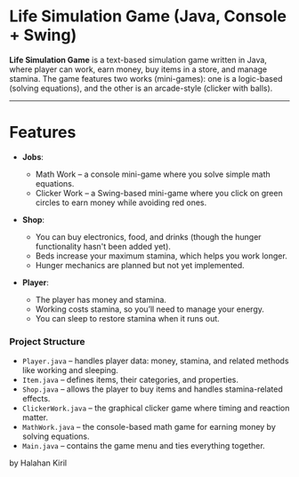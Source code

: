 # Life Simulation Game (Java, Console + Swing)

**Life Simulation Game** is a text-based simulation game written in Java, where player can work, earn money, buy items in a store, and manage stamina. The game features two works (mini-games): one is a logic-based (solving equations), and the other is an arcade-style (clicker with balls).

---

# Features

- **Jobs**:
  - Math Work – a console mini-game where you solve simple math equations.
  - Clicker Work – a Swing-based mini-game where you click on green circles to earn money while avoiding red ones.

- **Shop**:
  - You can buy electronics, food, and drinks (though the hunger functionality hasn't been added yet).
  - Beds increase your maximum stamina, which helps you work longer.
  - Hunger mechanics are planned but not yet implemented.
  
- **Player**:
  - The player has money and stamina.
  - Working costs stamina, so you’ll need to manage your energy.
  - You can sleep to restore stamina when it runs out.

### Project Structure

- `Player.java` – handles player data: money, stamina, and related methods like working and sleeping.
- `Item.java` – defines items, their categories, and properties.
- `Shop.java` – allows the player to buy items and handles stamina-related effects.
- `ClickerWork.java` – the graphical clicker game where timing and reaction matter.
- `MathWork.java` – the console-based math game for earning money by solving equations.
- `Main.java` – contains the game menu and ties everything together.

by Halahan Kiril
